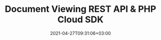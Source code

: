 ---
############################# Static ############################
layout: "product"
date: 2021-04-27T09:31:06+03:00
draft: false

product: "Viewer"
product_tag: "viewer"
platform: "PHP"
platform_tag: "php"

############################# Head ############################
head_title: "PHP Document Viewing Cloud SDK | Render PDF Word Excel Visio HTML"
head_description: "PHP Cloud SDK to communicate with GroupDocs REST APIs for documents and images viewing. Render PDF, Word, Excel, PPTX, HTML, images, emails etc."

############################# Header ############################
title: "Document Viewing REST API & PHP Cloud SDK"
description: "Develop powerful document rendering tools in PHP using REST APIs to accurately view business documents in all popular file formats."
button:
    enable: true

############################# SubMenu ############################
submenu:
    enable: true
    
    left:
        img_alt: "GroupDocs.Viewer Cloud SDK for PHP"
        image: "https://www.groupdocs.cloud/templates/groupdocscloud/images/sdk/272x272/groupdocs_viewer-for-php.webp"
        product: "GroupDocs.Viewer"
        platform: "PHP"

    middle:
        button:
            # button loop
            - link: "#overview"
              text: "Overview"

            # button loop
            - link: "#features"
              text: "Features"

            

            # button loop
            - link: "https://docs.groupdocs.cloud/viewer/release-notes/"
              text: "Release Notes"

            # button loop
            - link: "https://purchase.groupdocs.cloud/pricing"
              text: "Pricing"

    right:
        link_download: "https://github.com/groupdocs-viewer-cloud/groupdocs-viewer-cloud-php"
        link_learn: "https://docs.groupdocs.cloud/viewer/"
        link_buy: "https://purchase.groupdocs.cloud/buy"

############################# Overview ############################
overview:
    enable: true
    content: |
      Quickly get started using GroupDocs.Viewer Cloud with the help of GroupDocs.Viewer Cloud SDK for PHP. The SDK is a modern, open-source PHP library that makes it easy to integrate GroupDocs.Viewer Cloud API in your own PHP applications. With the SDK, you can benefit from all the features of the API in a much easier and quicker manner. The SDK provides an abstraction over the "low-level" details of making requests and handling responses, for a simpler and more intuitive coding experience. 

      


    tabs:
      enable: true     
      
      ## TAB ONE ##
      tab_one:
        description: |
          GroupDocs.Viewer Cloud SDK for PHP requires PHP 5.5 or later.

        right:
          enable: true
          icon: "fas fa-cubes"
          title: "PHP 5.5 or later"
          content: |
            
      
      ## TAB TWO ##
      tab_two:
        description: |
          GroupDocs.Viewer Cloud SDK for PHP supports a number of document formats.

        left:
          enable: true
          table:
            # table loop
            - title: "Microsoft Office"
              content: |
                * **Word:** DOC, DOCX, DOCM, DOT, DOTX, DOTM
                * **Excel:** XLS, XLSX, XLSM, XLSB, XLTX, XLTM
                * **PowerPoint:**  PPT, PPTX, PPS, PPSX, PPSM, PPTM, POTX, POTM
                * **Visio:** VSD, VSDX, VSDM, VST, VSTX, VSTM, VSS, VSSX, VSSM, VDX, VSX, VTX, VDW
                * **Project:** MPP, MPT
                * **Outlook:** MSG, EML, PST, OST
                * **OneNote:** ONE

            

        right:
          enable: true
          table:
            # table loop
            - title: "Images, Graphics & Diagrams"
              content: |
                * **OpenDocument:** ODT, OTT, ODS, OTS, ODP, OTP, ODG
                * **Fixed Layout:** PDF, XPS
                * **eBook:** EPUB, MOBI
                * **Image Files:** BMP, GIF, ICO, JPG, JPEG, PNG, PSD, SVG, TIF, TIFF, Webp, DjVu, DNG, DCM (DICOM)
                * **JPEG2000:** JP2, J2C, J2K, JPF, JPX, JPM
                * **CAD:** DGN, DWF, DWG, DXF, IFC, STL
                * **Markup:** HTML, MHT, MHTML, XML
                * **Metafile:** WMF, EMF, CGM
                * **Apple Mail:** EMLX
                * **PostScript:** PS, EPS
                * **Other:** RTF, TXT, TEX, CSV, TSV, PCL
                
      ## TAB THREE ##
      tab_three:
        description: |
          If you do not want to use any of our SDKs or the required SDK is not available at the moment, you can still easily get started with GroupDocs.Viewer REST API while using your favorite language & platform.
        
        left:
          enable: true
          table:
            # table loop
            - icon: "fab fa-windows"
              title: "Operating Systems"
              content: |
                * Microsoft Windows Desktop
                * Microsoft Windows Server
                * Linux
                * MacOS

            # table loop
            - icon: "fas fa-code"
              title: "Supported Frameworks"
              content: |
                * Java 7 (1.7) and above

        right:
          enable: true
          table:
            # table loop
            - icon: "fas fa-cogs"
              title: "Development Environments"
              content: |
                * NetBeans
                * IntelliJ IDEA
                * Eclipse
            # table loop
            - icon: "fas fa-tools"
              title: "Build Automation Tool"
              content: |
                * Maven

############################# Features ############################
features:
    enable: true
    title: "Advanced Document Viewer REST API Features"

    feature:
      # feature loop
      - icon: "fab fa-html5"
        content: "Render documents as HTML5"

      # feature loop
      - icon: "fas fa-images"
        content: "Render documents as Image"

      # feature loop
      - icon: "fas fa-file-alt"
        content: "Rotate, reorder & watermark pages"
      
      # feature loop
      - icon: "fas fa-file-pdf"
        content: "Render documents as PDF"

      # feature loop
      - icon: "fas fa-paperclip"
        content: "Render document attachments"

      # feature loop
      - icon: "fas fa-lock"
        content: "APIs are secured and require authentication"

     

      

    more_feature:
      # more_feature_loop
      - title: "Quick and Reliable Document Presentation"
        content: |
          The cloud-based viewer API has the ability to display different document formats without compromising on the performance. Features of the API can be used via the SDK, with just a few lines of code.
      # more_feature_loop
      - title: "Quickly render any document - PHP"
        content: |
          
          
          ```php
            //Get your App SID, App Key and Storage Name at https://dashboard.groupdocs.cloud (free registration is required).
            // Initializing and setting configuration
            $configuration = new GroupDocs\Viewer\Configuration();
            $configuration->setAppSid($AppSID);
            $configuration->setAppKey($AppKey);
            $configuration->setApiBaseUrl($ApiBaseURL);

            $apiInstance = new GroupDocs\Viewer\ViewerApi($configuration);
            $viewOptions = new GroupDocs\Viewer\Model\ViewOptions();

            $fileInfo = new GroupDocs\Viewer\Model\FileInfo();
            $fileInfo->setFilePath("viewerdocs\\document.docx");
            $fileInfo->setPassword("password");
            $fileInfo->setStorageName($StorageName);
            $viewOptions->setFileInfo($fileInfo);

            $request = new GroupDocs\Viewer\Model\Requests\CreateViewRequest($viewOptions);
            $response = $apiInstance->createView($request);
          ```
      # more_feature_loop
      - title: "Quickly Get Started with Document Viewing REST API"
        content: "Get started using GroupDocs.Viewer Cloud REST API with the GroupDocs.Viewer Cloud SDK for PHP. It facilitates the users and speeds up the development of applications written in PHP while taking care of low-level details of making requests and handling responses and lets the users focus on writing code specific to their particular project."
      
      # more_feature_loop
      - title: "Easy Customization"
        content: "GroupDocs.Viewer Cloud SDK is 100% tested and out-of-the-box running. The SDK is open source and has an MIT license. You can use it, and even customize it for absolutely free of any charge."

      
       
       

############################# Support ############################
support:
    enable: true

############################# Solutions ############################
solutions:
    enable: true
    title: "GroupDocs.Viewer Cloud also offers individual document rendering SDKs for other popular languages as listed below:"

    solution:
        # solution loop
        - img_alt: "GroupDocs.Viewer Cloud SDK for cURL"
          image: "https://www.groupdocs.cloud/templates/groupdocscloud/images/sdk/272x272/groupdocs_viewer-for-curl.webp"
          product: "GroupDocs.Viewer"
          platform: "cURL"
          link: "/viewer/curl/"

        # solution loop
        - img_alt: "GroupDocs.Viewer Cloud SDK for .NET"
          image: "https://www.groupdocs.cloud/templates/groupdocscloud/images/sdk/272x272/groupdocs_viewer-for-net.webp"
          product: "GroupDocs.Viewer"
          platform: ".NET"
          link: "/viewer/net/"

        # solution loop
        - img_alt: "GroupDocs.Viewer Cloud SDK for Java"
          image: "https://www.groupdocs.cloud/templates/groupdocscloud/images/sdk/272x272/groupdocs_viewer-for-java.webp"
          product: "GroupDocs.Viewer"
          platform: "Cloud SKD for Java"
          link: "/viewer/java/"

        # solution loop
        - img_alt: "GroupDocs.Viewer Cloud SDK for PHP"
          image: "https://www.groupdocs.cloud/templates/groupdocscloud/images/sdk/272x272/groupdocs_viewer-for-php.webp"
          product: "GroupDocs.Viewer"
          platform: "PHP"
          link: "/viewer/php/"

        # solution loop
        - img_alt: "GroupDocs.Viewer Cloud SDK for Python"
          image: "https://www.groupdocs.cloud/templates/groupdocscloud/images/sdk/272x272/groupdocs_viewer-for-python.webp"
          product: "GroupDocs.Viewer"
          platform: "Python"
          link: "/viewer/python/"

        # solution loop
        - img_alt: "GroupDocs.Viewer Cloud SDK for Ruby"
          image: "https://www.groupdocs.cloud/templates/groupdocscloud/images/sdk/272x272/groupdocs_viewer-for-ruby.webp"
          product: "GroupDocs.Viewer"
          platform: "Ruby"
          link: "/viewer/ruby/"

        # solution loop
        - img_alt: "GroupDocs.Viewer Cloud SDK for Node.js"
          image: "https://www.groupdocs.cloud/templates/groupdocscloud/images/sdk/272x272/groupdocs_viewer-for-node.webp"
          product: "GroupDocs.Viewer"
          platform: "Node.js"
          link: "/viewer/nodejs/"

        # solution loop
        - img_alt: "GroupDocs.Viewer Cloud SDK for Android"
          image: "https://www.groupdocs.cloud/templates/groupdocscloud/images/sdk/272x272/groupdocs_viewer-for-android.webp"
          product: "GroupDocs.Viewer"
          platform: "Android"
          link: "/viewer/android/"
    

############################# Back to top ###############################
back_to_top:
  enable: true
--- 